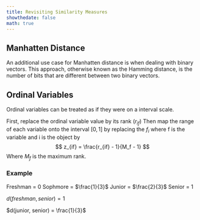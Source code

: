 ```yaml
---
title: Revisiting Similarity Measures
showthedate: false
math: true
---
```


## Manhatten Distance

An additional use case for Manhatten distance is when dealing with binary vectors. This approach, otherwise known as the Hamming distance, is the number of bits that are different between two binary vectors.

## Ordinal Variables

Ordinal variables can be treated as if they were on a interval scale.

First, replace the ordinal variable value by its rank ($r_{if}$) Then map the range of each variable onto the interval $[0, 1]$ by replacing the $f_i$ where f is the variable and i is the object by 
$$
z_{if} = \frac{r_{if} - 1}{M_f - 1}
$$
Where $M_f$ is the maximum rank.

### Example

Freshman = $0$ Sophmore = $\frac{1}{3}$ Junior = $\frac{2}{3}$  Senior = $1$

$d(freshman, senior) = 1$

$d(junior, senior) = \frac{1}{3}$

